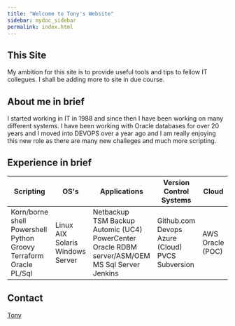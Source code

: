```yaml
---
title: "Welcome to Tony's Website"
sidebar: mydoc_sidebar
permalink: index.html
---
```

## This Site
My ambition for this site is to provide useful tools and tips to fellow IT collegues. I shall be adding more to site in due course. 


## About me in brief
I started working in IT in 1988 and since then I have been working on many different systems. I have been working with Oracle databases for over 20 years and I moved into DEVOPS over a year ago and I am really enjoying this new role as there are many new challeges and much more scripting. 

## Experience in brief
<table id="Experience" class="display">
   <thead>
      <tr>
         <th>Scripting</th>
         <th>OS's</th>
         <th>Applications</th>
         <th>Version Control Systems</th>
         <th>Cloud</th>
      </tr>
   </thead>
   <tbody>
      <tr>
         <td>Korn/borne shell <br>
          Powershell<br>
          Python<br>
          Groovy<br>
          Terraform<br>
          Oracle PL/Sql</td>
         <td>Linux<br>
          AIX<br>
          Solaris<br>
          Windows Server</td>
         <td>Netbackup<br>
          TSM Backup<br>
          Automic (UC4)<br>
          PowerCenter<br>
          Oracle RDBM server/ASM/OEM<br>
          MS Sql Server<br>
          Jenkins</td>
         <td>Github.com<br>
          Devops Azure (Cloud)<br>
          PVCS<br>
          Subversion</td>
         <td>AWS<br>
          Oracle (POC)
         </td>
      </tr>
   </tbody>
</table>

## Contact
<a href="https://linkedin.com/in/tony-cusano-09733810">Tony</a>
